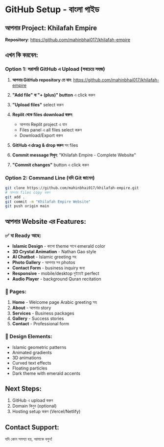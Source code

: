 # GitHub Setup - বাংলা গাইড

## আপনার Project: Khilafah Empire
**Repository**: https://github.com/mahinbhai017/khilafah-empire

## এখন কি করবেন:

### Option 1: সরাসরি GitHub এ Upload (সবচেয়ে সহজ)

1. **আপনার GitHub repository তে যান**: https://github.com/mahinbhai017/khilafah-empire

2. **"Add file" বা "+ (plus)" button** এ click করুন

3. **"Upload files"** select করুন

4. **Replit থেকে files download করুন**:
   - আপনার Replit project এ যান
   - Files panel এ all files select করুন  
   - Download/Export করুন

5. **GitHub এ drag & drop করুন** সব files

6. **Commit message লিখুন**: "Khilafah Empire - Complete Website"

7. **"Commit changes"** button এ click করুন

### Option 2: Command Line (যদি Git জানেন)

```bash
git clone https://github.com/mahinbhai017/khilafah-empire.git
# আপনার files copy করুন
git add .
git commit -m "Khilafah Empire Website"
git push origin main
```

## আপনার Website এর Features:

### ✅ যা Ready আছে:
- **Islamic Design** - কালো theme সাথে emerald color
- **3D Crystal Animation** - Nathan Gao style
- **AI Chatbot** - Islamic greeting সহ
- **Photo Gallery** - আপনার সব photos
- **Contact Form** - business inquiry জন্য
- **Responsive** - mobile/desktop দুইতেই perfect
- **Audio Player** - background Quran recitation

### 📱 Pages:
1. **Home** - Welcome page Arabic greeting সহ
2. **About** - আপনার story
3. **Services** - Business packages
4. **Gallery** - Success stories
5. **Contact** - Professional form

### 🎨 Design Elements:
- Islamic geometric patterns
- Animated gradients
- 3D animations
- Curved text effects
- Floating particles
- Dark theme with emerald accents

## Next Steps:
1. GitHub এ upload করুন
2. Domain কিনুন (optional)
3. Hosting setup করুন (Vercel/Netlify)

## Contact Support:
যদি কোন সমস্যা হয়, আমাকে বলুন!